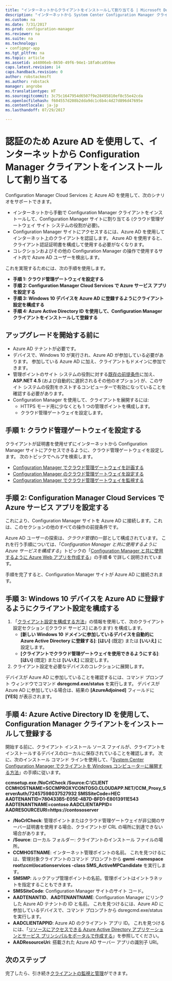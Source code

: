 ```yaml
---
title: "インターネットからクライアントをインストールして割り当てる | Microsoft Docs"
description: "インターネットから System Center Configuration Manager クライアントをインストールして割り当てます。"
ms.custom: na
ms.date: 7/31/2017
ms.prod: configuration-manager
ms.reviewer: na
ms.suite: na
ms.technology:
- configmgr-app
ms.tgt_pltfrm: na
ms.topic: article
ms.assetid: a44006eb-8650-49f6-94e1-18fa0ca959ee
caps.latest.revision: 14
caps.handback.revision: 0
author: robstackmsft
ms.author: robstack
manager: angrobe
ms.translationtype: HT
ms.sourcegitcommit: 3c75c1647954d6507f9e28495810ef8c55e42cda
ms.openlocfilehash: f604557d208b2dda9dc1c6b4c4d27d896d47695e
ms.contentlocale: ja-jp
ms.lasthandoff: 07/29/2017

---
```


# <a name="install-and-assign-configuration-manager-clients-from-the-internet-using-azure-ad-for-authentication"></a>認証のため Azure AD を使用して、インターネットから Configuration Manager クライアントをインストールして割り当てる

Configuration Manager Cloud Services と Azure AD を使用して、次のシナリオをサポートできます。

- インターネットから手動で Configuration Manager クライアントをインストールして、Configuration Manager サイトに割り当てる (クラウド管理ゲートウェイ サイト システムの役割が必要)。
- Configuration Manager サイトにアクセスするには、Azure AD を使用してインターネット上のクライアントを認証します。 Azure AD を使用すると、クライアント認証証明書を構成して使用する必要がなくなります。
- コレクションおよびその他の Configuration Manager の操作で使用するサイト内で Azure AD ユーザーを検出します。

これを実現するためには、次の手順を使用します。

- **手順 1: クラウド管理ゲートウェイを設定する**
- **手順 2: Configuration Manager Cloud Services で Azure サービス アプリを設定する**
- **手順 3: Windows 10 デバイスを Azure AD に登録するようにクライアント設定を構成する**
- **手順 4: Azure Active Directory ID を使用して、Configuration Manager クライアントをインストールして登録する**


## <a name="before-you-start"></a>アップグレードを開始する前に

- Azure AD テナントが必要です。
- デバイスで、Windows 10 が実行され、Azure AD が参加している必要があります。 参加している Azure AD に加え、クライアントもドメインに参加できます。
- 管理ポイントのサイト システムの役割に対する[既存の前提条件](/sccm/core/plan-design/configs/site-and-site-system-prerequisites)に加え、**ASP.NET 4.5** (および自動的に選択されるその他のオプション) が、このサイト システムの役割をホストするコンピューターで有効になっていることを確認する必要があります。
- Configuration Manager を使用して、クライアントを展開するには:
    - HTTPS モード用に少なくとも 1 つの管理ポイントを構成します。
    - クラウド管理ゲートウェイを設定します。

## <a name="step-1-set-up-the-cloud-management-gateway"></a>手順 1: クラウド管理ゲートウェイを設定する

クライアントが証明書を使用せずにインターネットから Configuration Manager サイトにアクセスできるように、クラウド管理ゲートウェイを設定します。 次のトピックでヘルプを検索します。 

- [Configuration Manager でクラウド管理ゲートウェイを計画する](/sccm/core/clients/manage/plan-cloud-management-gateway)
- [Configuration Manager のクラウド管理ゲートウェイを設定する](/sccm/core/clients/manage/setup-cloud-management-gateway)
- [Configuration Manager でクラウド管理ゲートウェイを監視する](/sccm/core/clients/manage/monitor-clients-cloud-management-gateway)

## <a name="step-2-set-up-the-azure-services-app-in-configuration-manager-cloud-services"></a>手順 2: Configuration Manager Cloud Services で Azure サービス アプリを設定する

これにより、Configuration Manager サイトを Azure AD に接続します。これは、このセクションの他のすべての操作の前提条件です。 

Azure AD ユーザーの探索は、*クラウド管理*の一部として構成されています。 これを行う手順については、「*Configuration Manager と共に使用するように Azure サービスを構成する*」トピックの「[Configuration Manager と共に使用するように Azure Web アプリを作成する](/sccm/core/servers/deploy/configure/Azure-services-wizard#webapp)」の手順 **6** で詳しく説明されています。
    
手順を完了すると、Configuration Manager サイトが Azure AD に接続されます。 

## <a name="step-3-configure-client-settings-to-register-windows-10-devices-with-azure-ad"></a>手順 3: Windows 10 デバイスを Azure AD に登録するようにクライアント設定を構成する

1.  「[クライアント設定を構成する方法](/sccm/core/clients/deploy/configure-client-settings)」の情報を使用して、次のクライアント設定セクション ([クラウド サービス] にあります) を構成します。
    - **[新しい Windows 10 ドメインに参加しているデバイスを自動的に Azure Active Directory に登録する]**: **[はい]** (既定) または **[いいえ]** に設定します。
    - **[クライアントでクラウド管理ゲートウェイを使用できるようにする]**: **[はい]** (既定) または **[いいえ]** に設定します。
2.  クライアント設定を必要なデバイスのコレクションに展開します。

デバイスが Azure AD に参加していることを確認するには、コマンド プロンプト ウィンドウでコマンド **dsregcmd.exe/status** を実行します。 デバイスが Azure AD に参加している場合は、結果の **[AzureAdjoined]** フィールドに **[YES]** が表示されます。


## <a name="step-4-install-and-register-the-configuration-manager-client-using-azure-active-directory-identity"></a>手順 4: Azure Active Directory ID を使用して、Configuration Manager クライアントをインストールして登録する

開始する前に、クライアント インストール ソース ファイルが、クライアントをインストールするデバイスのローカルに保存されていることを確認します。 次に、次のインストール コマンド ラインを使用して、「[System Center Configuration Manager でクライアントを Windows コンピューターに展開する方法](/sccm/core/clients/deploy/deploy-clients-to-windows-computers#a-namebkmkmanuala-how-to-install-clients-manually)」の手順に従います。 

**ccmsetup.exe /NoCrlCheck /Source:C:\CLIENT CCMHOSTNAME=SCCMPROXYCONTOSO.CLOUDAPP.NET/CCM_Proxy_ServerAuth/72457598037527932 SMSSiteCode=HEC AADTENANTID=780433B5-E05E-4B7D-BFD1-E8013911E543 AADTENANTNAME=contoso AADCLIENTAPPID= AADRESOURCEURI=https://contososerver**

- **/NoCrlCheck**: 管理ポイントまたはクラウド管理ゲートウェイが非公開のサーバー証明書を使用する場合、クライアントが CRL の場所に到達できない場合があります。
- **/Source**: ローカル フォルダー: クライアントのインストール ファイルの場所。
- **CCMHOSTNAME**: インターネット管理ポイントの名前。 これを見つけるには、管理対象クライアントのコマンド プロンプトから **gwmi -namespace root\ccm\locationservices -class SMS_ActiveMPCandidate** を実行します。
- **SMSMP**: ルックアップ管理ポイントの名前。管理ポイントはイントラネットを指定することもできます。
- **SMSSiteCode**: Configuration Manager サイトのサイト コード。
- **AADTENANTID**、**AADTENANTNAME**: Configuration Manager にリンクした Azure AD テナントの ID と名前。 これを見つけるには、Azure AD に参加しているデバイスで、コマンド プロンプトから dsregcmd.exe/status を実行します。
- **AADCLIENTAPPID**: Azure AD のクライアント アプリ ID。 これを見つけるには、「[リソースにアクセスできる Azure Active Directory アプリケーションとサービス プリンシパルをポータルで作成する](https://docs.microsoft.com/azure/azure-resource-manager/resource-group-create-service-principal-portal#get-application-id-and-authentication-key)」を参照してください。
- **AADResourceUri**: 搭載された Azure AD サーバー アプリの識別子 URI。


## <a name="next-steps"></a>次のステップ

完了したら、引き続き[クライアントの監視と管理](/sccm/core/clients/manage/monitor-clients)ができます。


